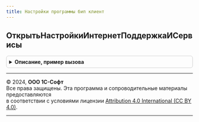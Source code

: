 ```yaml
---
title: Настройки программы бип клиент
---
```



## ОткрытьНастройкиИнтернетПоддержкаИСервисы
<details style="margin: 1em 0; padding: 0.5em; border: 1px solid #ccc; border-radius: 6px;">

<summary style="font-weight: bold; cursor: pointer;">Описание, пример вызова</summary>

```bsl

// Открывает настройку интернет-поддержки и сервисов БИП.
//
// Параметры:
//  ПараметрыВыполненияКоманды - ПараметрыВыполненияКоманды
//
Процедура ОткрытьНастройкиИнтернетПоддержкаИСервисы(ПараметрыВыполненияКоманды) Экспорт
```

Пример вызова
```bsl
НастройкиПрограммыБИПКлиент.ОткрытьНастройкиИнтернетПоддержкаИСервисы(ПараметрыВыполненияКоманды) 
```
</details>

---

© 2024, **ООО 1С-Софт**  
Все права защищены. Эта программа и сопроводительные материалы предоставляются  
в соответствии с условиями лицензии [Attribution 4.0 International (CC BY 4.0)](https://creativecommons.org/licenses/by/4.0/legalcode).

---
